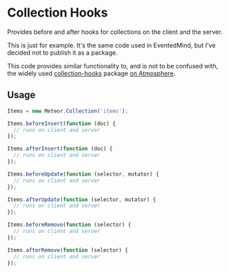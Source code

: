 # Collection Hooks

Provides before and after hooks for collections on the client and the server.

This is just for example. It's the same code used in EventedMind, but I've
decided not to publish it as a package.

This code provides similar functionality to, and is not to be confused with, the widely used [collection-hooks](https://github.com/matb33/meteor-collection-hooks) package [on Atmosphere](https://atmospherejs.com/package/collection-hooks).

## Usage

```javascript
Items = new Meteor.Collection('items');

Items.beforeInsert(function (doc) {
  // runs on client and server
});

Items.afterInsert(function (doc) {
  // runs on client and server
});

Items.beforeUpdate(function (selector, mutator) {
  // runs on client and server
});

Items.afterUpdate(function (selector, mutator) {
  // runs on client and server
});

Items.beforeRemove(function (selector) {
  // runs on client and server
});

Items.afterRemove(function (selector) {
  // runs on client and server
});
```
